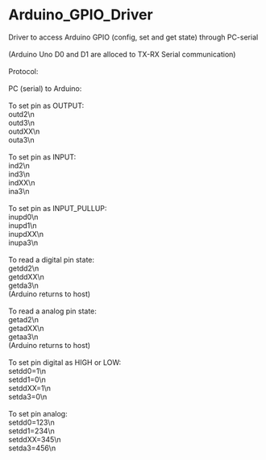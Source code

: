 # Arduino_GPIO_Driver<br>
Driver to access Arduino GPIO (config, set and get state) through PC-serial<br>
<br>
(Arduino Uno D0 and D1 are alloced to TX-RX Serial communication)<br>
<br>
Protocol:<br>
<br>
PC (serial) to Arduino:<br>
<br>
To set pin as OUTPUT:<br>
	outd2\n<br>
	outd3\n<br>
	outdXX\n<br>
	outa3\n<br>
<br>
To set pin as INPUT:<br>
	ind2\n<br>
	ind3\n<br>
	indXX\n<br>
	ina3\n<br>
<br>
To set pin as INPUT_PULLUP:<br>
	inupd0\n<br>
	inupd1\n<br>
	inupdXX\n<br>
	inupa3\n<br>
<br>
To read a digital pin state:<br>
	getdd2\n<br>
	getddXX\n<br>
	getda3\n<br>
(Arduino returns to host)<br>
<br>
To read a analog pin state:<br>
	getad2\n<br>
	getadXX\n<br>
	getaa3\n<br>
(Arduino returns to host)<br>
<br>
To set pin digital as HIGH or LOW:<br>
	setdd0=1\n<br>
	setdd1=0\n<br>
	setddXX=1\n<br>
	setda3=0\n<br>
<br>
To set pin analog:<br>
	setdd0=123\n<br>
	setdd1=234\n<br>
	setddXX=345\n<br>
	setda3=456\n<br>
